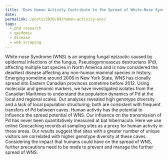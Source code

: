 ```yaml
---
title: 'Does Human Activity Contribute to the Spread of White-Nose Syndrome?'
date: 
permalink: /posts/2020/09/human-activity-wns/
tags:
  - phd research
  - epidemic
  - disease
  - web scraping
---
```


White-nose Syndrome (WNS) is an ongoing fungal epizootic caused by epidermal infections of the fungus, Pseudogymnoascus destructans (Pd), affecting multiple bat species in North America and is now considered the deadliest disease affecting any non-human mammal species in history. Emerging sometime around 2006 in New York State, WNS has clonally spread into Eastern Canadian provinces sometime before 2012. Using molecular and genomic markers, we have investigated isolates from the Canadian Maritimes to understand the population dynamics of Pd at the local and regional scales. Our analyses revealed high genotype diversity and a lack of local population structuring; both are consistent with frequent transfers of Pd between caves. Human activity has the potential to influence the spread potential of WNS. Our influence on the transmission of Pd has never been quantitatively measured at bat hibernacula. Here we use online Geocaching records at sampling sites as a proxy for human activity in these areas. Our results suggest that sites with a greater number of unique visitors are correlated with higher genotype diversity at these caves. Considering the impact that humans could have on the spread of WNS, further precautions need to be made to prevent and manage the further spread of WNS.

